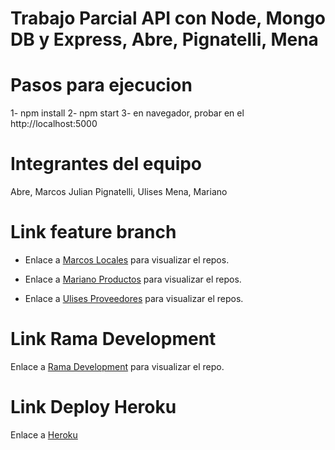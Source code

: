 # Trabajo Parcial API con Node, Mongo DB y Express, Abre, Pignatelli, Mena

# Pasos para ejecucion

1- npm install
2- npm start
3- en navegador, probar en el http://localhost:5000

# Integrantes del equipo

Abre, Marcos Julian
Pignatelli, Ulises
Mena, Mariano


# Link feature branch

+ Enlace a [Marcos Locales](feature/locales) para visualizar el repos.

+ Enlace a [Mariano Productos](feature/Productos) para visualizar el repos.

+ Enlace a [Ulises Proveedores](feature/proveedores) para visualizar el repos.


# Link Rama Development
Enlace a [Rama Development]() para visualizar el repo.

# Link Deploy Heroku
Enlace a [Heroku](xxx)